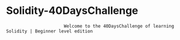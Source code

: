 # Solidity-40DaysChallenge
                          Welcome to the 40DaysChallenge of learning Solidity | Beginner level edition
